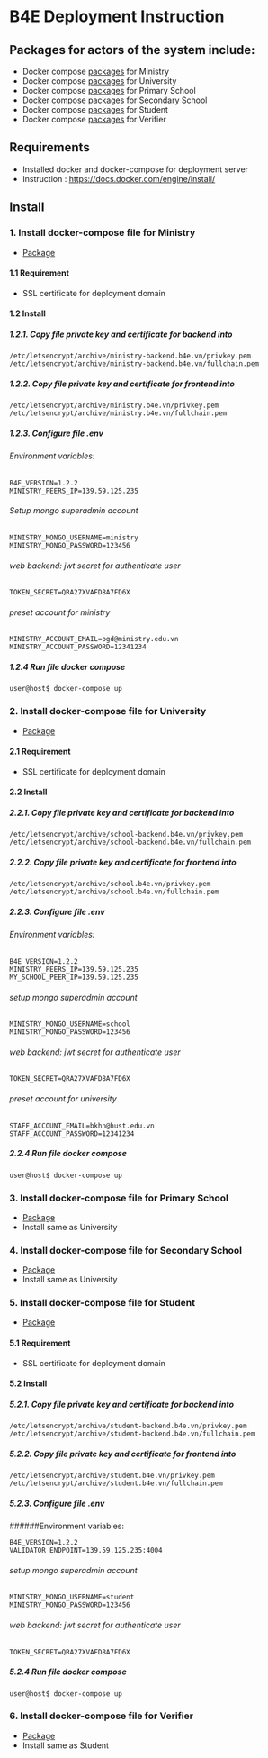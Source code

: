 # B4E Deployment Instruction

##  Packages for actors of the system include:

- Docker compose [packages](/ministry) for Ministry 
- Docker compose [packages](/school) for University
- Docker compose [packages](/primary) for Primary School
- Docker compose [packages](/secondary) for Secondary School
- Docker compose [packages](student) for Student 
- Docker compose [packages](/verifier) for Verifier 

## Requirements

- Installed docker and docker-compose for deployment server
- Instruction : https://docs.docker.com/engine/install/

## Install

### 1. Install docker-compose file for Ministry
    
- [Package](/ministry)

#### 1.1 Requirement
  - SSL certificate for deployment domain 
#### 1.2 Install
##### 1.2.1. Copy file private key and certificate for backend into

    /etc/letsencrypt/archive/ministry-backend.b4e.vn/privkey.pem
    /etc/letsencrypt/archive/ministry-backend.b4e.vn/fullchain.pem

##### 1.2.2. Copy file private key and certificate for frontend into

    /etc/letsencrypt/archive/ministry.b4e.vn/privkey.pem
    /etc/letsencrypt/archive/ministry.b4e.vn/fullchain.pem

##### 1.2.3. Configure file .env
###### Environment variables:

    B4E_VERSION=1.2.2
    MINISTRY_PEERS_IP=139.59.125.235

###### Setup mongo superadmin account
    MINISTRY_MONGO_USERNAME=ministry
    MINISTRY_MONGO_PASSWORD=123456

###### web backend: jwt secret for authenticate user

    TOKEN_SECRET=QRA27XVAFD8A7FD6X

###### preset account for ministry
    MINISTRY_ACCOUNT_EMAIL=bgd@ministry.edu.vn
    MINISTRY_ACCOUNT_PASSWORD=12341234

##### 1.2.4 Run file docker compose
    user@host$ docker-compose up

### 2. Install docker-compose file for University
- [Package](/school)
#### 2.1 Requirement
  - SSL certificate for deployment domain 
#### 2.2 Install
##### 2.2.1. Copy file private key and certificate for backend into

    /etc/letsencrypt/archive/school-backend.b4e.vn/privkey.pem
    /etc/letsencrypt/archive/school-backend.b4e.vn/fullchain.pem 

##### 2.2.2. Copy file private key and certificate for frontend into

    /etc/letsencrypt/archive/school.b4e.vn/privkey.pem
    /etc/letsencrypt/archive/school.b4e.vn/fullchain.pem

##### 2.2.3. Configure file .env
###### Environment variables:

    B4E_VERSION=1.2.2
    MINISTRY_PEERS_IP=139.59.125.235
    MY_SCHOOL_PEER_IP=139.59.125.235

###### setup mongo superadmin account
    MINISTRY_MONGO_USERNAME=school
    MINISTRY_MONGO_PASSWORD=123456

###### web backend: jwt secret for authenticate user
    TOKEN_SECRET=QRA27XVAFD8A7FD6X
###### preset account for university
    STAFF_ACCOUNT_EMAIL=bkhn@hust.edu.vn
    STAFF_ACCOUNT_PASSWORD=12341234

##### 2.2.4 Run file docker compose
    user@host$ docker-compose up

### 3. Install docker-compose file for Primary School
- [Package](/primary)
- Install same as University

### 4. Install docker-compose file for Secondary School
- [Package](/secondary)
- Install same as University

### 5. Install docker-compose file for Student
- [Package](/student)
#### 5.1 Requirement
  - SSL certificate for deployment domain 
#### 5.2 Install
##### 5.2.1. Copy file private key and certificate for backend into

    /etc/letsencrypt/archive/student-backend.b4e.vn/privkey.pem
    /etc/letsencrypt/archive/student-backend.b4e.vn/fullchain.pem 

##### 5.2.2. Copy file private key and certificate for frontend into

    /etc/letsencrypt/archive/student.b4e.vn/privkey.pem
    /etc/letsencrypt/archive/student.b4e.vn/fullchain.pem

##### 5.2.3. Configure file .env

######Environment variables:

    B4E_VERSION=1.2.2
    VALIDATOR_ENDPOINT=139.59.125.235:4004

###### setup mongo superadmin account
    MINISTRY_MONGO_USERNAME=student
    MINISTRY_MONGO_PASSWORD=123456

###### web backend: jwt secret for authenticate user
    TOKEN_SECRET=QRA27XVAFD8A7FD6X

##### 5.2.4 Run file docker compose
    user@host$ docker-compose up

### 6. Install docker-compose file for Verifier
- [Package](/verifier)
- Install same as Student
